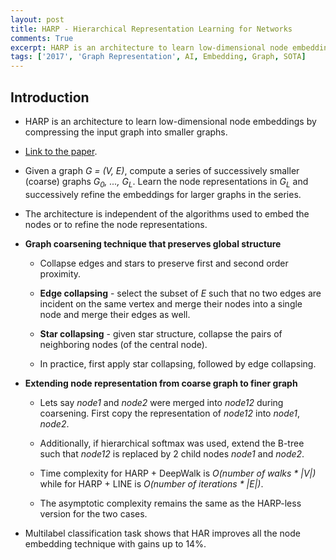 ```yaml
---
layout: post
title: HARP - Hierarchical Representation Learning for Networks
comments: True
excerpt: HARP is an architecture to learn low-dimensional node embeddings by compressing the input graph into smaller graphs.
tags: ['2017', 'Graph Representation', AI, Embedding, Graph, SOTA]
---
```


## Introduction

* HARP is an architecture to learn low-dimensional node embeddings by compressing the input graph into smaller graphs.

* [Link to the paper](https://arxiv.org/abs/1706.07845).

* Given a graph *G = (V, E)*, compute a series of successively smaller (coarse) graphs *G<sub>0</sub>, ..., G<sub>L</sub>*. Learn the node representations in *G<sub>L</sub>* and successively refine the embeddings for larger graphs in the series.

* The architecture is independent of the algorithms used to embed the nodes or to refine the node representations.

* **Graph coarsening technique that preserves global structure**

    * Collapse edges and stars to preserve first and second order proximity.

    * **Edge collapsing** - select the subset of *E* such that no two edges are incident on the same vertex and merge their nodes into a single node and merge their edges as well.

    * **Star collapsing** - given star structure, collapse the pairs of neighboring nodes (of the central node).

    * In practice, first apply star collapsing, followed by edge collapsing.

* **Extending node representation from coarse graph to finer graph**
    
    * Lets say *node1* and *node2* were merged into *node12* during coarsening. First copy the representation of *node12* into *node1*, *node2*.

    * Additionally, if hierarchical softmax was used, extend the B-tree such that *node12* is replaced by 2 child nodes *node1* and *node2*.

    * Time complexity for HARP + DeepWalk is *O(number of walks \* \|V\|)* while for HARP + LINE is *O(number of iterations \* \|E\|)*.

    * The asymptotic complexity remains the same as the HARP-less version for the two cases.

* Multilabel classification task shows that HAR improves all the node embedding technique with gains up to 14%.